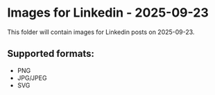 # Images for Linkedin - 2025-09-23

This folder will contain images for Linkedin posts on 2025-09-23.

## Supported formats:
- PNG
- JPG/JPEG
- SVG
